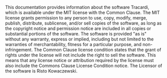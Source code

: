 This documentation provides information about the software Tracardi, which is available under the MIT license with the
Common Clause. The MIT license grants permission to any person to use, copy, modify, merge, publish, distribute,
sublicense, and/or sell copies of the software, as long as the copyright notice and permission notice are included in
all copies or substantial portions of the software. The software is provided "as is" without any warranty, express or
implied, including but not limited to the warranties of merchantability, fitness for a particular purpose, and
non-infringement. The Common Clause license condition states that the grant of rights under the license will not include
the right to sell the software. This means that any license notice or attribution required by the license must also
include the Commons Clause License Condition notice. The Licensor of the software is Risto Kowaczewski.